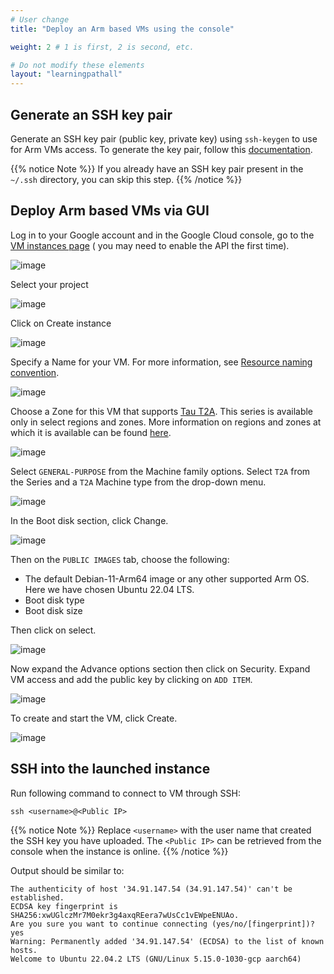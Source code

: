 ```yaml
---
# User change
title: "Deploy an Arm based VMs using the console"

weight: 2 # 1 is first, 2 is second, etc.

# Do not modify these elements
layout: "learningpathall"
---
```


## Generate an SSH key pair

Generate an SSH key pair (public key, private key) using `ssh-keygen` to use for Arm VMs access. To generate the key pair, follow this [documentation](/install-guides/ssh#ssh-keys).

{{% notice Note %}}
If you already have an SSH key pair present in the `~/.ssh` directory, you can skip this step.
{{% /notice %}}

## Deploy Arm based VMs via GUI
Log in to your Google account and in the Google Cloud console, go to the [VM instances page](https://console.cloud.google.com/compute/instances?_ga=2.159262650.1220602700.1668410849-523068185.1662463135) ( you may need to enable the API the first time).

![image](https://user-images.githubusercontent.com/67620689/202090364-2946214c-2347-4538-b2b0-3a36f45caee0.PNG)

Select your project

![image](https://user-images.githubusercontent.com/67620689/202095985-103deaa4-610d-45ea-a84c-65af2bbfec41.PNG)

Click on Create instance

![image](https://user-images.githubusercontent.com/67620689/202090934-aa0aa2da-e0f7-4aea-b8db-bc4988b781b2.PNG)

Specify a Name for your VM. For more information, see [Resource naming convention](https://cloud.google.com/compute/docs/naming-resources#resource-name-format).

![image](https://user-images.githubusercontent.com/67620689/202098830-532b5dc8-f6b5-4cff-931c-ec41edd08516.PNG)

Choose a Zone for this VM that supports [Tau T2A](https://cloud.google.com/compute/docs/general-purpose-machines#t2a_machines). This series is available only in select regions and zones. More information on regions and zones at which it is available can be found [here](https://cloud.google.com/compute/docs/regions-zones#available).

![image](https://user-images.githubusercontent.com/67620689/202097168-6208b6ae-3627-47b3-a397-7783769e6727.PNG)

Select `GENERAL-PURPOSE` from the Machine family options. Select `T2A` from the Series and a `T2A` Machine type from the drop-down menu.

![image](https://user-images.githubusercontent.com/67620689/203740482-d820ced1-5eeb-4c07-99a3-18a7a7511966.PNG)

In the Boot disk section, click Change.

![image](https://user-images.githubusercontent.com/67620689/204448755-f1259724-a386-4dc3-9b88-8ece7057d4de.PNG)

Then on the `PUBLIC IMAGES` tab, choose the following:
 * The default Debian-11-Arm64 image or any other supported Arm OS. Here we have chosen Ubuntu 22.04 LTS.
 * Boot disk type
 * Boot disk size

Then click on select.

![image](https://user-images.githubusercontent.com/67620689/204448774-b75b0c07-5cc3-4aa2-8d5d-0e0ced437e22.PNG)

Now expand the Advance options section then click on Security. Expand VM access and add the public key by clicking on `ADD ITEM`.

![image](https://user-images.githubusercontent.com/67620689/225616099-8fc7791a-24b3-4195-b957-154eaca43080.PNG)

To create and start the VM, click Create.

![image](https://user-images.githubusercontent.com/67620689/202098038-7bfb0b6c-af18-4d5c-92a8-ca90a57bc25b.PNG)

## SSH into the launched instance
Run following command to connect to VM through SSH:

```
ssh <username>@<Public IP>
```
{{% notice Note %}}
Replace `<username>` with the user name that created the SSH key you have uploaded. The `<Public IP>` can be retrieved from the console when the instance is online.
{{% /notice %}}

Output should be similar to:

```output
The authenticity of host '34.91.147.54 (34.91.147.54)' can't be established.
ECDSA key fingerprint is SHA256:xwUGlczMr7M0ekr3g4axqREera7wUsCc1vEWpeENUAo.
Are you sure you want to continue connecting (yes/no/[fingerprint])? yes
Warning: Permanently added '34.91.147.54' (ECDSA) to the list of known hosts.
Welcome to Ubuntu 22.04.2 LTS (GNU/Linux 5.15.0-1030-gcp aarch64)
```
